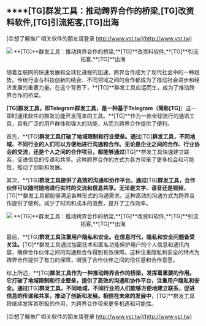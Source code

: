 ## ****[TG]**群发工具：推动跨界合作的桥梁,**[TG]**改资料软件,**[TG]**引流拓客,**[TG]**出海**

[😍想了解推广相关软件的朋友请登录 http://www.vst.tw](http://www.vst.tw)

 <center><img src="https://vst.tw/MP4/tuiguang/png/7.png" alt="**[TG]**群发工具：推动跨界合作的桥梁,**[TG]**改资料软件,**[TG]**引流拓客,**[TG]**出海"></center>

随着互联网的快速发展和全球化进程的加速，跨界合作成为了现代社会中的一种趋势。传统行业与科技创新的结合、不同领域之间的合作都成为了推动社会进步和经济发展的重要力量。在这个背景下，**[TG]**群发工具应运而生，成为了推动跨界合作的桥梁。

**[TG]**群发工具，即Telegram群发工具，是一种基于Telegram（简称**[TG]**）这一即时通讯软件的群发功能开发而来的工具。**[TG]**作为一款全球流行的通讯工具，具有广泛的用户群体和强大的功能，从而为跨界合作提供了便利。

首先，**[TG]**群发工具打破了地域限制和行业壁垒。通过**[TG]**群发工具，不同地域、不同行业的人们可以方便地进行沟通和合作。无论是企业之间的合作、行业协会的交流，还是个人之间的合作项目，都能够通过**[TG]**群发工具快速建立联系，促进信息的传递和共享。这种跨界合作的方式为各方带来了更多机会和可能性，推动了创新和发展。

其次，**[TG]**群发工具提供了高效的沟通和协作平台。通过**[TG]**群发工具，合作伙伴可以随时随地进行实时的交流和信息共享。无论是文字、语音还是视频，**[TG]**群发工具都能够满足各种形式的沟通需求。这种高效的沟通方式为跨界合作提供了便利，减少了时间和成本的浪费，提升了工作效率。

 <center><img src="https://vst.tw/MP4/tuiguang/png/6.png" alt="**[TG]**群发工具：推动跨界合作的桥梁,**[TG]**改资料软件,**[TG]**引流拓客,**[TG]**出海"></center>

最后，**[TG]**群发工具注重用户隐私和安全。在信息时代，隐私和安全问题备受关注。**[TG]**群发工具通过加密技术和匿名功能保护用户的个人信息和通讯内容，确保合作伙伴之间的沟通和合作得到有效保障。这种注重隐私和安全的特点为跨界合作提供了有力的保障，增强了合作伙伴之间的信任感和合作意愿。

综上所述，**[TG]**群发工具作为一种推动跨界合作的桥梁，发挥着重要的作用。它打破了地域限制和行业壁垒，提供了高效的沟通和协作平台，注重用户隐私和安全。通过**[TG]**群发工具，不同地域、不同行业的人们能够方便地建立联系，促进信息的传递和共享，推动了创新和发展。相信在未来的发展中，**[TG]**群发工具将继续发挥其积极的作用，为跨界合作带来更多机遇和可能性。

[😍想了解推广相关软件的朋友请登录 http://www.vst.tw](http://www.vst.tw)



